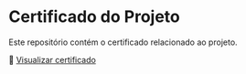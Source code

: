 # Certificado do Projeto

Este repositório contém o certificado relacionado ao projeto.

📜 [Visualizar certificado](./certificates/certificado.pdf)
